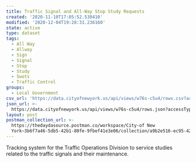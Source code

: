 ```yaml
---
title: Traffic Signal and All-Way Stop Study Requests
created: '2020-11-10T17:05:52.538410'
modified: '2020-12-04T19:28:31.236160'
state: active
type: dataset
tags:
  - All Way
  - Allway
  - Sign
  - Signal
  - Stop
  - Study
  - Swots
  - Traffic Control
groups:
  - Local Government
csv_url: 'https://data.cityofnewyork.us/api/views/w76s-c5u4/rows.csv?accessType=DOWNLOAD'
json_url: >-
  https://data.cityofnewyork.us/api/views/w76s-c5u4/rows.json?accessType=DOWNLOAD
layout: post
postman_collection_url: >-
  https://thedaydasource.postman.co/workspace/City-of New
  York~3b6f7a46-5db5-42b1-80fe-9fbef41e3e06/collection/a9b2e516-ec95-4240-b5ea-9adfb02582e1
---
```

Tracking system for the Traffic Operations Division to service studies related to the traffic signals and their maintenance.
